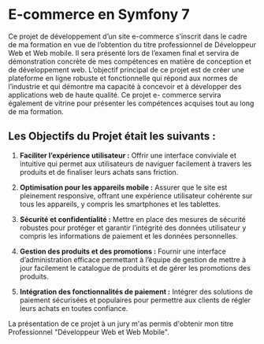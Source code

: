 # E-commerce en Symfony 7

Ce projet de développement d’un site e-commerce s’inscrit dans le cadre de ma
formation en vue de l’obtention du titre professionnel de Développeur Web et Web
mobile. Il sera présenté lors de l’examen final et servira de démonstration concrète de
mes compétences en matière de conception et de développement web.
L’objectif principal de ce projet est de créer une plateforme en ligne robuste et
fonctionnelle qui répond aux normes de l’industrie et qui démontre ma capacité à
concevoir et à développer des applications web de haute qualité. Ce projet e-
commerce servira également de vitrine pour présenter les compétences acquises tout
au long de ma formation.

## Les Objectifs du Projet était les suivants :

1. **Faciliter l’expérience utilisateur :** Offrir une interface conviviale et intuitive qui
permet aux utilisateurs de naviguer facilement à travers les produits et de
finaliser leurs achats sans friction.

2. **Optimisation pour les appareils mobile :** Assurer que le site est pleinement
responsive, offrant une expérience utilisateur cohérente sur tous les appareils, y
compris les smartphones et les tablettes.

3. **Sécurité et confidentialité :** Mettre en place des mesures de sécurité robustes
pour protéger et garantir l’intégrité des données utilisateur y compris les
informations de paiement et les données personnelles.

4. **Gestion des produits et des promotions :** Fournir une interface
d’administration efficace permettant à l’équipe de gestion de mettre à jour
facilement le catalogue de produits et de gérer les promotions des produits.

5. **Intégration des fonctionnalités de paiement :** Intégrer des solutions de
paiement sécurisées et populaires pour permettre aux clients de régler leurs
achats en toutes confiance.


La présentation de ce projet à un jury m'as permis d'obtenir mon titre Professionnel "Développeur Web et Web Mobile".
